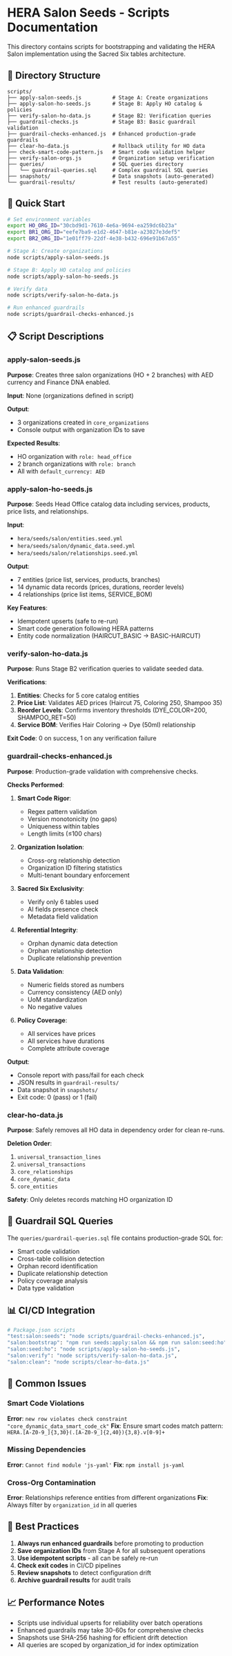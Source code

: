 # HERA Salon Seeds - Scripts Documentation

This directory contains scripts for bootstrapping and validating the HERA Salon implementation using the Sacred Six tables architecture.

## 📁 Directory Structure

```
scripts/
├── apply-salon-seeds.js          # Stage A: Create organizations
├── apply-salon-ho-seeds.js       # Stage B: Apply HO catalog & policies
├── verify-salon-ho-data.js       # Stage B2: Verification queries
├── guardrail-checks.js           # Stage B3: Basic guardrail validation
├── guardrail-checks-enhanced.js  # Enhanced production-grade guardrails
├── clear-ho-data.js              # Rollback utility for HO data
├── check-smart-code-pattern.js   # Smart code validation helper
├── verify-salon-orgs.js          # Organization setup verification
├── queries/                      # SQL queries directory
│   └── guardrail-queries.sql     # Complex guardrail SQL queries
├── snapshots/                    # Data snapshots (auto-generated)
└── guardrail-results/            # Test results (auto-generated)
```

## 🚀 Quick Start

```bash
# Set environment variables
export HO_ORG_ID="30cbd9d1-7610-4e6a-9694-ea259dc6b23a"
export BR1_ORG_ID="eefe7ba9-e1d2-4647-b81e-a23027e3def5"
export BR2_ORG_ID="1e01ff79-22df-4e38-b432-696e91b67a55"

# Stage A: Create organizations
node scripts/apply-salon-seeds.js

# Stage B: Apply HO catalog and policies
node scripts/apply-salon-ho-seeds.js

# Verify data
node scripts/verify-salon-ho-data.js

# Run enhanced guardrails
node scripts/guardrail-checks-enhanced.js
```

## 📋 Script Descriptions

### apply-salon-seeds.js
**Purpose**: Creates three salon organizations (HO + 2 branches) with AED currency and Finance DNA enabled.

**Input**: None (organizations defined in script)

**Output**: 
- 3 organizations created in `core_organizations`
- Console output with organization IDs to save

**Expected Results**:
- HO organization with `role: head_office`
- 2 branch organizations with `role: branch`
- All with `default_currency: AED`

### apply-salon-ho-seeds.js
**Purpose**: Seeds Head Office catalog data including services, products, price lists, and relationships.

**Input**: 
- `hera/seeds/salon/entities.seed.yml`
- `hera/seeds/salon/dynamic_data.seed.yml`
- `hera/seeds/salon/relationships.seed.yml`

**Output**:
- 7 entities (price list, services, products, branches)
- 14 dynamic data records (prices, durations, reorder levels)
- 4 relationships (price list items, SERVICE_BOM)

**Key Features**:
- Idempotent upserts (safe to re-run)
- Smart code generation following HERA patterns
- Entity code normalization (HAIRCUT_BASIC → BASIC-HAIRCUT)

### verify-salon-ho-data.js
**Purpose**: Runs Stage B2 verification queries to validate seeded data.

**Verifications**:
1. **Entities**: Checks for 5 core catalog entities
2. **Price List**: Validates AED prices (Haircut 75, Coloring 250, Shampoo 35)
3. **Reorder Levels**: Confirms inventory thresholds (DYE_COLOR=200, SHAMPOO_RET=50)
4. **Service BOM**: Verifies Hair Coloring → Dye (50ml) relationship

**Exit Code**: 0 on success, 1 on any verification failure

### guardrail-checks-enhanced.js
**Purpose**: Production-grade validation with comprehensive checks.

**Checks Performed**:
1. **Smart Code Rigor**:
   - Regex pattern validation
   - Version monotonicity (no gaps)
   - Uniqueness within tables
   - Length limits (≤100 chars)

2. **Organization Isolation**:
   - Cross-org relationship detection
   - Organization ID filtering statistics
   - Multi-tenant boundary enforcement

3. **Sacred Six Exclusivity**:
   - Verify only 6 tables used
   - AI fields presence check
   - Metadata field validation

4. **Referential Integrity**:
   - Orphan dynamic data detection
   - Orphan relationship detection
   - Duplicate relationship prevention

5. **Data Validation**:
   - Numeric fields stored as numbers
   - Currency consistency (AED only)
   - UoM standardization
   - No negative values

6. **Policy Coverage**:
   - All services have prices
   - All services have durations
   - Complete attribute coverage

**Output**:
- Console report with pass/fail for each check
- JSON results in `guardrail-results/`
- Data snapshot in `snapshots/`
- Exit code: 0 (pass) or 1 (fail)

### clear-ho-data.js
**Purpose**: Safely removes all HO data in dependency order for clean re-runs.

**Deletion Order**:
1. `universal_transaction_lines`
2. `universal_transactions`
3. `core_relationships`
4. `core_dynamic_data`
5. `core_entities`

**Safety**: Only deletes records matching HO organization ID

## 🔐 Guardrail SQL Queries

The `queries/guardrail-queries.sql` file contains production-grade SQL for:
- Smart code validation
- Cross-table collision detection
- Orphan record identification
- Duplicate relationship detection
- Policy coverage analysis
- Data type validation

## 📊 CI/CD Integration

```bash
# Package.json scripts
"test:salon:seeds": "node scripts/guardrail-checks-enhanced.js",
"salon:bootstrap": "npm run seeds:apply:salon && npm run salon:seed:ho",
"salon:seed:ho": "node scripts/apply-salon-ho-seeds.js",
"salon:verify": "node scripts/verify-salon-ho-data.js",
"salon:clean": "node scripts/clear-ho-data.js"
```

## 🚨 Common Issues

### Smart Code Violations
**Error**: `new row violates check constraint "core_dynamic_data_smart_code_ck"`
**Fix**: Ensure smart codes match pattern: `HERA.[A-Z0-9_]{3,30}(.[A-Z0-9_]{2,40}){3,8}.v[0-9]+`

### Missing Dependencies
**Error**: `Cannot find module 'js-yaml'`
**Fix**: `npm install js-yaml`

### Cross-Org Contamination
**Error**: Relationships reference entities from different organizations
**Fix**: Always filter by `organization_id` in all queries

## 🎯 Best Practices

1. **Always run enhanced guardrails** before promoting to production
2. **Save organization IDs** from Stage A for all subsequent operations
3. **Use idempotent scripts** - all can be safely re-run
4. **Check exit codes** in CI/CD pipelines
5. **Review snapshots** to detect configuration drift
6. **Archive guardrail results** for audit trails

## 📈 Performance Notes

- Scripts use individual upserts for reliability over batch operations
- Enhanced guardrails may take 30-60s for comprehensive checks
- Snapshots use SHA-256 hashing for efficient drift detection
- All queries are scoped by organization_id for index optimization